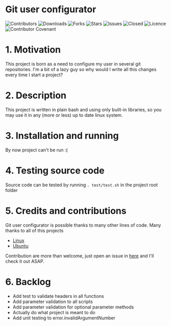 # Git user configurator

![Contributors](https://img.shields.io/github/contributors/tpalanques/git-user-configurator?style=plastic)
![Downloads](https://img.shields.io/github/downloads/tpalanques/git-user-configurator/total)
![Forks](https://img.shields.io/github/forks/tpalanques/git-user-configurator)
![Stars](https://img.shields.io/github/stars/tpalanques/git-user-configurator)
![Issues](https://img.shields.io/github/issues/tpalanques/git-user-configurator)
![Closed](https://img.shields.io/github/issues-closed-raw/tpalanques/git-user-configurator)
![Licence](https://img.shields.io/github/license/tpalanques/git-user-configurator)
![Contributor Covenant](https://img.shields.io/badge/Contributor%20Covenant-2.1-4baaaa.svg)

# 1. Motivation
This project is born as a need to configure my user in several git repositories.
I'm a bit of a lazy guy so why would I write all this changes every time I start
a project?

# 2. Description
This project is written in plain bash and using only built-in libraries, so you
may use it in any (more or less) up to date linux system.

# 3. Installation and running
By now project can't be run :(

# 4. Testing source code
Source code can be tested by running `. test/test.sh` in the project root folder

# 5. Credits and contributions
Git user configurator is possible thanks to many other lines of code. 
Many thanks to all of this projects
+ [Linux](https://www.linux.org/)
+ [Ubuntu](https://ubuntu.com/)

Contribution are more than welcome, just open an issue in [here](https://github.com/tpalanques/git-user-configurator/issues/new/choose)
and I'll check it out ASAP.

# 6. Backlog
* Add test to validate headers in all functions
* Add parameter validation to all scripts
* Add parameter validation for optional parameter methods
* Actually do what project is meant to do
* Add unit testing to error.invalidArgumentNumber
